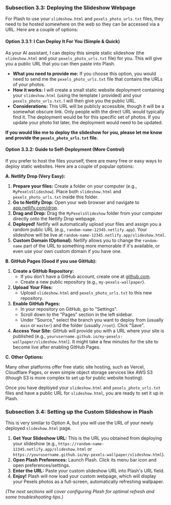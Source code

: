 ### Subsection 3.3: Deploying the Slideshow Webpage

For Plash to use your `slideshow.html` and `pexels_photo_urls.txt` files, they need to be hosted somewhere on the web so they can be accessed via a URL. Here are a couple of options:

#### Option 3.3.1: I Can Deploy It For You (Simple & Quick)

As your AI assistant, I can deploy this simple static slideshow (the `slideshow.html` and your `pexels_photo_urls.txt` file) for you. This will give you a public URL that you can then paste into Plash.

*   **What you need to provide me:** If you choose this option, you would need to send me the `pexels_photo_urls.txt` file that contains the URLs of your photos.
*   **How it works:** I will create a small static website deployment containing your `slideshow.html` (using the template I provided) and your `pexels_photo_urls.txt`. I will then give you the public URL.
*   **Considerations:** This URL will be publicly accessible, though it will be a somewhat obscure link. Only people with the direct URL would typically find it. The deployment would be for this specific set of photos. If you update your photo list later, the deployment would need to be updated.

**If you would like me to deploy the slideshow for you, please let me know and provide the `pexels_photo_urls.txt` file.**

#### Option 3.3.2: Guide to Self-Deployment (More Control)

If you prefer to host the files yourself, there are many free or easy ways to deploy static websites. Here are a couple of popular options:

**A. Netlify Drop (Very Easy):**

1.  **Prepare your files:** Create a folder on your computer (e.g., `MyPexelsSlideshow`). Place both `slideshow.html` and `pexels_photo_urls.txt` inside this folder.
2.  **Go to Netlify Drop:** Open your web browser and navigate to [app.netlify.com/drop](https://app.netlify.com/drop).
3.  **Drag and Drop:** Drag the `MyPexelsSlideshow` folder from your computer directly onto the Netlify Drop webpage.
4.  **Deployed!** Netlify will automatically upload your files and assign you a random public URL (e.g., `random-name-12345.netlify.app`). Your slideshow will be live at `random-name-12345.netlify.app/slideshow.html`.
5.  **Custom Domain (Optional):** Netlify allows you to change the `random-name` part of the URL to something more memorable if it's available, or even use your own custom domain if you have one.

**B. GitHub Pages (Good if you use GitHub):**

1.  **Create a GitHub Repository:**
    *   If you don't have a GitHub account, create one at [github.com](https://github.com/).
    *   Create a new public repository (e.g., `my-pexels-wallpaper`).
2.  **Upload Your Files:**
    *   Upload `slideshow.html` and `pexels_photo_urls.txt` to this new repository.
3.  **Enable GitHub Pages:**
    *   In your repository on GitHub, go to "Settings".
    *   Scroll down to the "Pages" section in the left sidebar.
    *   Under "Source," select the branch you want to deploy from (usually `main` or `master`) and the folder (usually `/root`). Click "Save".
4.  **Access Your Site:** GitHub will provide you with a URL where your site is published (e.g., `yourusername.github.io/my-pexels-wallpaper/slideshow.html`). It might take a few minutes for the site to become live after enabling GitHub Pages.

**C. Other Options:**

Many other platforms offer free static site hosting, such as Vercel, Cloudflare Pages, or even simple object storage services like AWS S3 (though S3 is more complex to set up for public website hosting).

Once you have deployed your `slideshow.html` and `pexels_photo_urls.txt` files and have a public URL for `slideshow.html`, you are ready to set it up in Plash.

### Subsection 3.4: Setting up the Custom Slideshow in Plash

This is very similar to Option A, but you will use the URL of your newly deployed `slideshow.html` page.

1.  **Get Your Slideshow URL:** This is the URL you obtained from deploying your slideshow (e.g., `https://random-name-12345.netlify.app/slideshow.html` or `https://yourusername.github.io/my-pexels-wallpaper/slideshow.html`).
2.  **Open Plash Preferences:** Launch Plash. Click its menu bar icon and open preferences/settings.
3.  **Enter the URL:** Paste your custom slideshow URL into Plash's URL field.
4.  **Enjoy!** Plash will now load your custom webpage, which will display your Pexels photos as a full-screen, automatically refreshing wallpaper.

*(The next sections will cover configuring Plash for optimal refresh and some troubleshooting tips.)*
